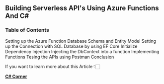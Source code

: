 ## Building Serverless API's Using Azure Functions And C# 

### Table of Contents
Setting up the Azure Function
Database Schema and Entity Model
Setting up the Connection with SQL Database by using EF Core
Initialize Dependency Injection
Injecting the DbContext into a function
Implementing Functions
Tesing the APIs using Postman 
Conclusion


If you want to learn more about this Article 👇🏻

[**C# Corner**](https://www.c-sharpcorner.com/article/building-serverless-apis-using-azure-functions/ "C# Corner")
